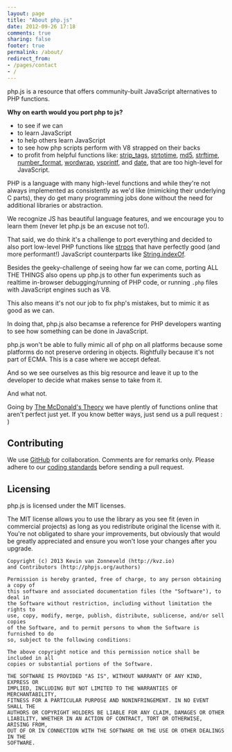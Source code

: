 ```yaml
---
layout: page
title: "About php.js"
date: 2012-09-26 17:18
comments: true
sharing: false
footer: true
permalink: /about/
redirect_from:
- /pages/contact
- /
---
```


php.js is a resource that offers community-built JavaScript alternatives to PHP functions.

**Why on earth would you port php to js?**

 - to see if we can
 - to learn JavaScript
 - to help others learn JavaScript
 - to see how php scripts perform with V8 strapped on their backs
 - to profit from helpful functions like:
[strip_tags](http://phpjs.org/functions/strip_tags/),
[strtotime](http://phpjs.org/functions/strtotime/),
[md5](http://phpjs.org/functions/md5/),
[strftime](http://phpjs.org/functions/strftime/),
[number_format](http://phpjs.org/functions/number_format/),
[wordwrap](http://phpjs.org/functions/wordwrap/), 
[vsprintf](http://phpjs.org/functions/vsprintf/), and
[date](http://phpjs.org/functions/date/), that are too high-level for JavaScript.

PHP is a language with many high-level functions and while they're not always 
implemented as consistently as we'd like (mimicking their underlying C parts), 
they do get many programming jobs done without the need for additional libraries
or abstraction. 

We recognize JS has beautiful language features, and we encourage you to learn them
(never let php.js be an excuse not to!).

That said, we do think it's a challenge to port everything and decided to also port 
low-level PHP functions like
[strpos](http://phpjs.org/functions/strpos/)
that have perfectly good (and more performant!) JavaScript 
counterparts like [String.indexOf](https://developer.mozilla.org/en-US/docs/JavaScript/Reference/Global_Objects/String/indexOf).

Besides the geeky-challenge of seeing how far we can come, porting ALL THE THINGS also 
opens up php.js to other fun experiments such as realtime in-browser debugging/running of
PHP code, or running `.php` files with JavaScript engines such as V8.

This also means it's not our job to fix php's mistakes, but to mimic it as good as we can.

In doing that, php.js also becamse a reference for PHP developers wanting to see how 
something can be done in JavaScript.

php.js won't be able to fully mimic all of php on all platforms because some platforms do not preserve ordering in objects. Rightfully because it's not part of ECMA. This is a case where we accept defeat.

And so we see ourselves as this big resource and leave it up to the developer 
to decide what makes sense to take from it.

And what not.

Going by [The McDonald's Theory](https://medium.com/what-i-learned-building/9216e1c9da7d) 
we have plently of functions online that aren't perfect just yet.
If you know better ways, just send us a pull request : )

## Contributing

We use [GitHub](http://github.com/kvz/phpjs) for collaboration. Comments are for remarks only.
Please adhere to our [coding standards](http://nodeguide.com/style.html) before
sending a pull request.

## Licensing

php.js is licensed under the MIT licenses.

The MIT license allows you to use the library as you see fit (even in commercial projects) as long as you redistribute original the license with it. You're not obligated to share your improvements, but obviously that would be greatly appreciated and ensure you won't lose your changes after you upgrade.

	Copyright (c) 2013 Kevin van Zonneveld (http://kvz.io) 
	and Contributors (http://phpjs.org/authors)

	Permission is hereby granted, free of charge, to any person obtaining a copy of
	this software and associated documentation files (the "Software"), to deal in
	the Software without restriction, including without limitation the rights to
	use, copy, modify, merge, publish, distribute, sublicense, and/or sell copies
	of the Software, and to permit persons to whom the Software is furnished to do
	so, subject to the following conditions:

	The above copyright notice and this permission notice shall be included in all
	copies or substantial portions of the Software.

	THE SOFTWARE IS PROVIDED "AS IS", WITHOUT WARRANTY OF ANY KIND, EXPRESS OR
	IMPLIED, INCLUDING BUT NOT LIMITED TO THE WARRANTIES OF MERCHANTABILITY,
	FITNESS FOR A PARTICULAR PURPOSE AND NONINFRINGEMENT. IN NO EVENT SHALL THE
	AUTHORS OR COPYRIGHT HOLDERS BE LIABLE FOR ANY CLAIM, DAMAGES OR OTHER
	LIABILITY, WHETHER IN AN ACTION OF CONTRACT, TORT OR OTHERWISE, ARISING FROM,
	OUT OF OR IN CONNECTION WITH THE SOFTWARE OR THE USE OR OTHER DEALINGS IN THE
	SOFTWARE.
